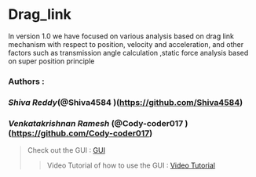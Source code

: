 # Drag_link
In version 1.0 we have focused on various analysis based on drag link mechanism with respect to position, velocity and acceleration, and other factors such as transmission angle calculation ,static force analysis based on super position principle

### Authors : 
### **_Shiva Reddy_**(@Shiva4584 )(https://github.com/Shiva4584)
###  **_Venkatakrishnan Ramesh_** (@Cody-coder017 ) (https://github.com/Cody-coder017)

> Check out the GUI : [GUI](https://in.mathworks.com/matlabcentral/fileexchange/96559-drag-link-mechanism?s_tid=srchtitle)
>> Video Tutorial of how to use the GUI : [Video Tutorial](https://youtu.be/glJm2dmQlO4)
